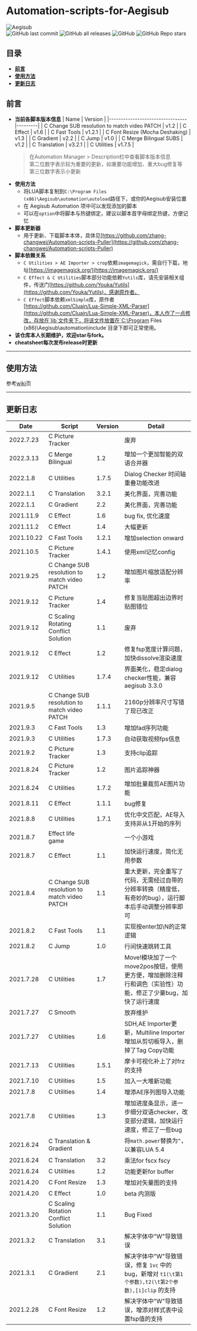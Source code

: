 # Automation-scripts-for-Aegisub
![Aegisub](https://img.shields.io/badge/Aegisub-3.2.2-blue)  
![GitHub last commit](https://img.shields.io/github/last-commit/zhang-changwei/Automation-scripts-for-Aegisub)
![GitHub all releases](https://img.shields.io/github/downloads/zhang-changwei/Automation-scripts-for-Aegisub/total)
![GitHub](https://img.shields.io/github/license/zhang-changwei/Automation-scripts-for-Aegisub)
![GitHub Repo stars](https://img.shields.io/github/stars/zhang-changwei/Automation-scripts-for-Aegisub?style=social)

## __目录__
  - [__前言__](#前言)
  - [__使用方法__](#使用方法)
  - [__更新日志__](#更新日志)

## __前言__
* __当前各脚本版本信息__
    | Name                            | Version |
    |---------------------------------|---------|
    | C Change SUB resolution to match video PATCH | v1.2 |
    | C Effect                        | v1.6    |
    | C Fast Tools                    | v1.2.1  |
    | C Font Resize (Mocha Deshaking) | v1.3    |
    | C Gradient                      | v2.2    |
    | C Jump                          | v1.0    |
    | C Merge Bilingual SUBS          | v1.2    |
    | C Translation                   | v3.2.1  |
    | C Utilities                     | v1.7.5  |
    <!-- | C XML Analyzer                  | v1.5.2  | -->
    > 在Automation Manager > Description栏中查看脚本版本信息  
    > 第二位数字表示较为重要的更新，如重要功能增加、重大bug修复等  
    > 第三位数字表示小更新
* __使用方法__
    + 将LUA脚本复制到`C:\Program Files (x86)\Aegisub\automation\autoload`路径下，或你的Aegisub安装位置
    + 在 Aegisub Automation 项中可以发现添加的脚本  
    + 可以在`option`中将脚本与热键绑定，建议以脚本首字母绑定热键，方便记忆
* __脚本更新器__  
    + 用于更新、下载脚本本体，具体见[https://github.com/zhang-changwei/Automation-scripts-Puller](https://github.com/zhang-changwei/Automation-scripts-Puller)
* __脚本依赖关系__
    + `C Utilities > AE Importer > crop`依赖`imagemagick`，需自行下载，地址[https://imagemagick.org/](https://imagemagick.org/)
    + `C Effect & C Utilities`脚本部分功能依赖`Yutils`库，请先安装相关组件，传送门[https://github.com/Youka/Yutils](https://github.com/Youka/Yutils)，感谢原作者。
    + `C Effect`脚本依赖`xmlSimple`库，原作者[https://github.com/Cluain/Lua-Simple-XML-Parser](https://github.com/Cluain/Lua-Simple-XML-Parser)，本人作了一点修改，存放在`lib`文件夹下，将该文件放置在`C:\Program Files (x86)\Aegisub\automation\include\`目录下即可正常使用。
    <!-- + `lib`目录下`0.png`，`00000000.png`，`ForceTwoWindow.py`为`C XML Analyzer`配套工具，请放置在`C:\Users\?\AppData\Roaming\Aegisub\`目录下。 -->
* __该仓库本人长期维护，欢迎star与fork。__  
* __cheatsheet每次发布release时更新__

-------------------------------------------
## __使用方法__  

参考[wiki](https://github.com/zhang-changwei/Automation-scripts-for-Aegisub/wiki)页

--------------------------------------------
## __更新日志__
| Date | Script | Version | Detail |
|------|--------|---------|--------|
|2022.7.23|C Picture Tracker||废弃|
|2022.3.13|C Merge Bilingual|1.2|增加一个更加智能的双语合并器|
|2022.1.8|C Utilities|1.7.5|Dialog Checker 时间轴重叠功能改进|
|2022.1.1|C Translation|3.2.1|美化界面，完善功能|
|2022.1.1|C Gradient|2.2|美化界面，完善功能|
|2021.11.9|C Effect|1.6|bug fix, 优化速度|
|2021.11.2|C Effect|1.4|大幅更新|
|2021.10.22|C Fast Tools|1.2.1|增加selection onward|
|2021.10.5|C Picture Tracker|1.4.1|使用xml记忆config|
|2021.9.25|C Change SUB resolution to match video PATCH|1.2|增加图片缩放适配分辨率|
|2021.9.12|C Picture Tracker|1.4|修复当贴图超出边界时贴图错位|
|2021.9.12|C Scaling Rotating Conflict Solution|1.1|废弃|
|2021.9.12|C Effect|1.2|修复fsp宽度计算问题，加快dissolve渲染速度|
|2021.9.12|C Utilities|1.7.4|界面美化，稳定dialog checker性能，兼容aegisub 3.3.0|
|2021.9.5|C Change SUB resolution to match video PATCH|1.1.1|2160p分辨率尺寸写错了现已改正|
|2021.9.3|C Fast Tools|1.3|增加fad序列功能|
|2021.9.3|C Utilities|1.7.3|自动获取视频fps信息|
|2021.9.2|C Picture Tracker|1.3|支持clip追踪|
|2021.8.24|C Picture Tracker|1.2|图片追踪神器|
|2021.8.24|C Utilities|1.7.2|增加批量裁剪AE图片功能|
|2021.8.11|C Effect|1.1.1|bug修复|
|2021.8.8|C Utilities|1.7.1|优化中文匹配，AE导入支持非从1开始的序列|
|2021.8.7|Effect life game||一个小游戏|
|2021.8.7|C Effect|1.1|加快运行速度，简化无用参数|
|2021.8.4|C Change SUB resolution to match video PATCH|1.1|重大更新，完全重写了代码，无需经过自带的分辨率转换（精度低，有奇妙的bug），运行脚本后手动调整分辨率即可|
|2021.8.2|C Fast Tools|1.1|实现按enter加\N的正常逻辑|
|2021.8.2|C Jump|1.0|行间快速跳转工具|
|2021.7.28|C Utilities|1.7|Move!模块加了一个move2pos按钮，使用更方便，增加删除注释行和调色（实验性）功能，修正了少量bug，加快了运行速度|
|2021.7.27|C Smooth||放弃维护|
|2021.7.27|C Utilities|1.6|SDH,AE Importer更新，Multiline Importer增加从剪切板导入，删掉了Tag Copy功能|
|2021.7.13|C Utilities|1.5.1|摩卡可视化补上了对frz的支持|
|2021.7.10|C Utilities|1.5|加入一大堆新功能|
|2021.7.8|C Utilities|1.4|增添AE序列图导入功能|
|2021.7.8|C Utilities|1.3|增加进度条显示，进一步细分双语checker，改变部分逻辑，加快运行速度，修正了一些bug|
|2021.6.24|C Translation & Gradient| |将`math.power`替换为`^`，以兼容LUA 5.4|
|2021.6.24|C Translation|3.2|乘法for fscx fscy|
|2021.6.24|C Utilities|1.2|功能更新for buffer|
|2021.4.20|C Font Resize|1.3|增加对矢量图的支持|
|2021.4.20|C Effect|1.0|beta 内测版|
|2021.3.20|C Scaling Rotation Conflict Solution|1.1|Bug Fixed|
|2021.3.2|C Translation|3.1|解决字体中"W"导致错误|
|2021.3.1|C Gradient|2.1|解决字体中"W"导致错误，修复 `1vc` 中的 bug，新增对 `t1(\t第1个参数),t2(\t第2个参数),[i]clip` 的支持|
|2021.2.28|C Font Resize|1.2|解决字体中"W"导致错误，增添对样式表中设置fsp值的支持|

<!-- |2022.1.25|C XML Analyzer|1.5.2|封装py为exe程序，可直接运行| -->
<!-- |2022.1.20|C XML Analyzer|1.5.1|增加了强制将一张大图切分成两张小图的功能，与首帧黑屏| -->
<!-- |2021.9.16|C XML Analyzer|1.4.3|bug修复| -->
<!-- |2021.9.16|C XML Analyzer|1.4.1|优化过水| -->
<!-- |2021.9.14|C XML Analyzer|1.3|优化了epoch判断机制| -->
<!-- |2021.9.2|C XML Analyzer|1.2|优化过水，增加时间计算器工具| -->
<!-- |2021.8.24|C XML Analyzer|1.1|修复肉酱分割时存在的一些问题| -->
<!-- |2021.8.22|C XML Analyzer|1.0|原盘DIY辅助脚本上线，大幅优化过水、肉酱分割过程| -->